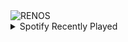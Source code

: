 <div align="justify">
<picture>
    <source media="(prefers-color-scheme: dark)" srcset="https://i.ibb.co/qgmvvXT/output-gif.gif">
    <source media="(prefers-color-scheme: light)" srcset="https://i.ibb.co/qgmvvXT/output-gif.gif">
    <img alt="RENOS" src="https://i.ibb.co/qgmvvXT/output-gif.gif">
</picture>
<details>
<summary>Spotify Recently Played</summary>
<img src="https://spotify-recently-played-readme.vercel.app/api?user=31d6d6zerc5ct6kck32na2ozsqf4&unique=1&width=400" alt="Spotify" />
</details>
</div>

<!-- Image deletion URL: https://ibb.co/Zgc00tq/a19e9e9beab190be4328d43a6f30a913 -->